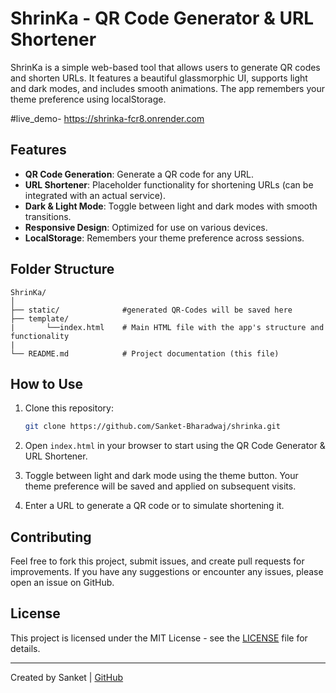 
# ShrinKa - QR Code Generator & URL Shortener

ShrinKa is a simple web-based tool that allows users to generate QR codes and shorten URLs. It features a beautiful glassmorphic UI, supports light and dark modes, and includes smooth animations. The app remembers your theme preference using localStorage.

#live_demo- https://shrinka-fcr8.onrender.com

## Features
- **QR Code Generation**: Generate a QR code for any URL.
- **URL Shortener**: Placeholder functionality for shortening URLs (can be integrated with an actual service).
- **Dark & Light Mode**: Toggle between light and dark modes with smooth transitions.
- **Responsive Design**: Optimized for use on various devices.
- **LocalStorage**: Remembers your theme preference across sessions.

## Folder Structure

```
ShrinKa/
│
├── static/              #generated QR-Codes will be saved here
├── template/
|       └──index.html    # Main HTML file with the app's structure and functionality
|   
└── README.md            # Project documentation (this file)
```

## How to Use

1. Clone this repository:
    ```bash
    git clone https://github.com/Sanket-Bharadwaj/shrinka.git
    ```

2. Open `index.html` in your browser to start using the QR Code Generator & URL Shortener.

3. Toggle between light and dark mode using the theme button. Your theme preference will be saved and applied on subsequent visits.

4. Enter a URL to generate a QR code or to simulate shortening it.

## Contributing

Feel free to fork this project, submit issues, and create pull requests for improvements. If you have any suggestions or encounter any issues, please open an issue on GitHub.

## License

This project is licensed under the MIT License - see the [LICENSE](LICENSE) file for details.

---

Created by Sanket | [GitHub](https://github.com/Sanket-Bharadwaj)
